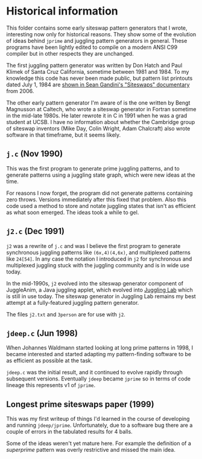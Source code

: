 # Historical information

This folder contains some early siteswap pattern generators that I wrote, interesting now only for historical
reasons. They show some of the evolution of ideas behind `jprime` and juggling pattern generators in general.
These programs have been lightly edited to compile on a modern ANSI C99 compiler but in other respects they
are unchanged.

The first juggling pattern generator was written by Don Hatch and Paul Klimek of Santa Cruz California,
sometime between 1981 and 1984. To my knowledge this code has never been made public, but pattern list printouts
dated July 1, 1984 are [shown in Sean Gandini's "Siteswaps" documentary](https://vimeo.com/497788314) from 2006.

The other early pattern generator I'm aware of is the one written by Bengt Magnusson at Caltech, who wrote a
siteswap generator in Fortran sometime in the mid-late 1980s. He later rewrote it in C in 1991 when he was a grad student at UCSB. I have no
information about whether the Cambridge group of siteswap inventors (Mike Day, Colin Wright, Adam Chalcraft)
also wrote software in that timeframe, but it seems likely.

## `j.c` (Nov 1990)

This was the first program to generate prime juggling patterns, and to generate patterns using a juggling state graph,
which were new ideas at the time.

For reasons I now forget, the program did not generate patterns containing zero throws. Versions immediately
after this fixed that problem. Also this code used a method to store and notate juggling states that isn't as
efficient as what soon emerged. The ideas took a while to gel.

## `j2.c` (Dec 1991)

`j2` was a rewrite of `j.c` and was I believe the first program to generate synchronous juggling patterns
like `(6x,4)(4,6x)`, and multiplexed patterns like `24[54]`. In any case the notation I introduced in `j2` for
synchronous and multiplexed juggling stuck with the juggling community and is in wide use today.

In the mid-1990s, `j2` evolved into the siteswap generator component of JuggleAnim, a Java juggling applet, which
evolved into [Juggling Lab](https://jugglinglab.org) which is still in use today. The siteswap generator in Juggling Lab
remains my best attempt at a fully-featured juggling pattern generator.

The files `j2.txt` and `3person` are for use with `j2`.

## `jdeep.c` (Jun 1998)

When Johannes Waldmann started looking at long prime patterns in 1998, I became interested and started adapting my
pattern-finding software to be as efficient as possible at the task.

`jdeep.c` was the initial result, and it continued to evolve rapidly through subsequent versions.
Eventually `jdeep` became `jprime` so in terms of code lineage this represents v1 of `jprime`.

## Longest prime siteswaps paper (1999)

This was my first writeup of things I'd learned in the course of developing and running `jdeep/jprime`.
Unfortunately, due to a software bug there are a couple of errors in the tabulated results for 4 balls.

Some of the ideas weren't yet mature here. For example the definition of a *superprime* pattern was overly
restrictive and missed the main idea.
